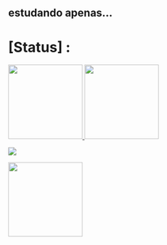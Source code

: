 ##  estudando apenas...

# [Status] : 

<div >
  
  
  <a href="https://github.com/Pedr0tavio">
  <img height="150em" src="https://github-readme-stats.vercel.app/api?username=Pedr0tavio&show_icons=true&theme=tokyonight&include_all_commits=true&count_private=true"/>
  <img height="150em" src="https://github-readme-stats.vercel.app/api/top-langs/?username=Pedr0tavio&layout=compact&langs_count=7&theme=tokyonight"/>
</div>

[<img src = "https://img.shields.io/badge/instagram-%23E4405F.svg?&style=for-the-badge&logo=instagram&logoColor=white">](https://www.instagram.com/pedrotavio20222/)
 
  
  <img height="150em" src = "https://thumbs.gfycat.com/SevereEvilGangesdolphin-max-1mb.gif">
   

